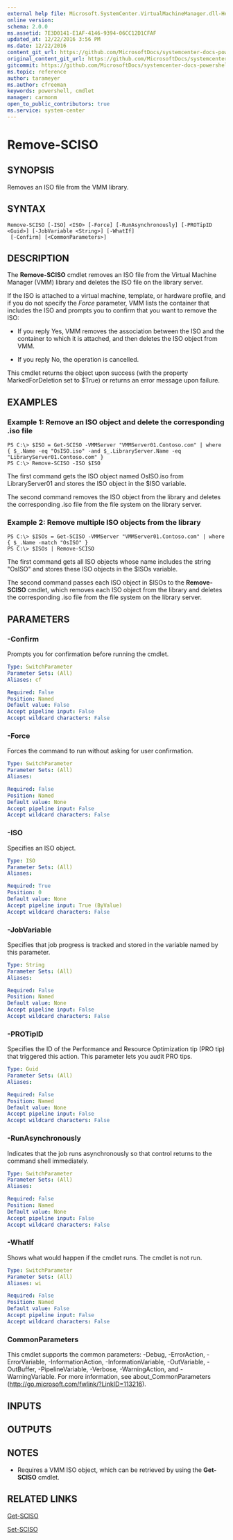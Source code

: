 ```yaml
---
external help file: Microsoft.SystemCenter.VirtualMachineManager.dll-Help.xml
online version: 
schema: 2.0.0
ms.assetid: 7E3D0141-E1AF-4146-9394-06CC12D1CFAF
updated_at: 12/22/2016 3:56 PM
ms.date: 12/22/2016
content_git_url: https://github.com/MicrosoftDocs/systemcenter-docs-powershell/blob/master/systemcenter-cmdlets/SystemCenter2016/VirtualMachineManager/vlatest/Remove-SCISO.md
original_content_git_url: https://github.com/MicrosoftDocs/systemcenter-docs-powershell/blob/master/systemcenter-cmdlets/SystemCenter2016/VirtualMachineManager/vlatest/Remove-SCISO.md
gitcommit: https://github.com/MicrosoftDocs/systemcenter-docs-powershell/blob/96e5647587661652225fbdd2c797cd4d59d542bc/systemcenter-cmdlets/SystemCenter2016/VirtualMachineManager/vlatest/Remove-SCISO.md
ms.topic: reference
author: tarameyer
ms.author: cfreeman
keywords: powershell, cmdlet
manager: carmonm
open_to_public_contributors: true
ms.service: system-center
---
```


# Remove-SCISO

## SYNOPSIS
Removes an ISO file from the VMM library.

## SYNTAX

```
Remove-SCISO [-ISO] <ISO> [-Force] [-RunAsynchronously] [-PROTipID <Guid>] [-JobVariable <String>] [-WhatIf]
 [-Confirm] [<CommonParameters>]
```

## DESCRIPTION
The **Remove-SCISO** cmdlet removes an ISO file from the Virtual Machine Manager (VMM) library and deletes the ISO file on the library server.

If the ISO is attached to a virtual machine, template, or hardware profile, and if you do not specify the *Force* parameter, VMM lists the container that includes the ISO and prompts you to confirm that you want to remove the ISO: 



- If you reply Yes, VMM removes the association between the ISO and the container to which it is attached, and then deletes the ISO object from VMM. 


- If you reply No, the operation is cancelled.

This cmdlet returns the object upon success (with the property MarkedForDeletion set to $True) or returns an error message upon failure.

## EXAMPLES

### Example 1: Remove an ISO object and delete the corresponding .iso file
```
PS C:\> $ISO = Get-SCISO -VMMServer "VMMServer01.Contoso.com" | where { $_.Name -eq "OsISO.iso" -and $_.LibraryServer.Name -eq "LibraryServer01.Contoso.com" }
PS C:\> Remove-SCISO -ISO $ISO
```

The first command gets the ISO object named OsISO.iso from LibraryServer01 and stores the ISO object in the $ISO variable.

The second command removes the ISO object from the library and deletes the corresponding .iso file from the file system on the library server.

### Example 2: Remove multiple ISO objects from the library
```
PS C:\> $ISOs = Get-SCISO -VMMServer "VMMServer01.Contoso.com" | where { $_.Name -match "OsISO" }
PS C:\> $ISOs | Remove-SCISO
```

The first command gets all ISO objects whose name includes the string "OsISO" and stores these ISO objects in the $ISOs variable.

The second command passes each ISO object in $ISOs to the **Remove-SCISO** cmdlet, which removes each ISO object from the library and deletes the corresponding .iso file from the file system on the library server.

## PARAMETERS

### -Confirm
Prompts you for confirmation before running the cmdlet.

```yaml
Type: SwitchParameter
Parameter Sets: (All)
Aliases: cf

Required: False
Position: Named
Default value: False
Accept pipeline input: False
Accept wildcard characters: False
```

### -Force
Forces the command to run without asking for user confirmation.

```yaml
Type: SwitchParameter
Parameter Sets: (All)
Aliases: 

Required: False
Position: Named
Default value: None
Accept pipeline input: False
Accept wildcard characters: False
```

### -ISO
Specifies an ISO object.

```yaml
Type: ISO
Parameter Sets: (All)
Aliases: 

Required: True
Position: 0
Default value: None
Accept pipeline input: True (ByValue)
Accept wildcard characters: False
```

### -JobVariable
Specifies that job progress is tracked and stored in the variable named by this parameter.

```yaml
Type: String
Parameter Sets: (All)
Aliases: 

Required: False
Position: Named
Default value: None
Accept pipeline input: False
Accept wildcard characters: False
```

### -PROTipID
Specifies the ID of the Performance and Resource Optimization tip (PRO tip) that triggered this action.
This parameter lets you audit PRO tips.

```yaml
Type: Guid
Parameter Sets: (All)
Aliases: 

Required: False
Position: Named
Default value: None
Accept pipeline input: False
Accept wildcard characters: False
```

### -RunAsynchronously
Indicates that the job runs asynchronously so that control returns to the command shell immediately.

```yaml
Type: SwitchParameter
Parameter Sets: (All)
Aliases: 

Required: False
Position: Named
Default value: None
Accept pipeline input: False
Accept wildcard characters: False
```

### -WhatIf
Shows what would happen if the cmdlet runs.
The cmdlet is not run.

```yaml
Type: SwitchParameter
Parameter Sets: (All)
Aliases: wi

Required: False
Position: Named
Default value: False
Accept pipeline input: False
Accept wildcard characters: False
```

### CommonParameters
This cmdlet supports the common parameters: -Debug, -ErrorAction, -ErrorVariable, -InformationAction, -InformationVariable, -OutVariable, -OutBuffer, -PipelineVariable, -Verbose, -WarningAction, and -WarningVariable. For more information, see about_CommonParameters (http://go.microsoft.com/fwlink/?LinkID=113216).

## INPUTS

## OUTPUTS

## NOTES
* Requires a VMM ISO object, which can be retrieved by using the **Get-SCISO** cmdlet.

## RELATED LINKS

[Get-SCISO](xref:SystemCenter2016/VirtualMachineManager/vlatest/Get-SCISO.md)

[Set-SCISO](xref:SystemCenter2016/VirtualMachineManager/vlatest/Set-SCISO.md)

